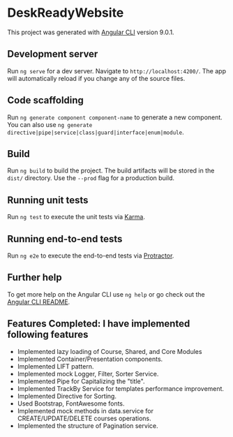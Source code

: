 # DeskReadyWebsite

This project was generated with [Angular CLI](https://github.com/angular/angular-cli) version 9.0.1.

## Development server

Run `ng serve` for a dev server. Navigate to `http://localhost:4200/`. The app will automatically reload if you change any of the source files.

## Code scaffolding

Run `ng generate component component-name` to generate a new component. You can also use `ng generate directive|pipe|service|class|guard|interface|enum|module`.

## Build

Run `ng build` to build the project. The build artifacts will be stored in the `dist/` directory. Use the `--prod` flag for a production build.

## Running unit tests

Run `ng test` to execute the unit tests via [Karma](https://karma-runner.github.io).

## Running end-to-end tests

Run `ng e2e` to execute the end-to-end tests via [Protractor](http://www.protractortest.org/).

## Further help

To get more help on the Angular CLI use `ng help` or go check out the [Angular CLI README](https://github.com/angular/angular-cli/blob/master/README.md).


## Features Completed: I have implemented following features

- Implemented lazy loading of Course, Shared, and Core Modules
- Implemented Container/Presentation components.
- Implemented LIFT pattern.
- Implemented mock Logger, Filter, Sorter Service.
- Implemented Pipe for Capitalizing the "title".
- Implemented TrackBy Service for templates performance improvement.
- Implemented Directive for Sorting.
- Used Bootstrap, FontAwesome fonts.
- Implemented mock methods in data.service for CREATE/UPDATE/DELETE courses operations.
- Implemented the structure of Pagination service.
